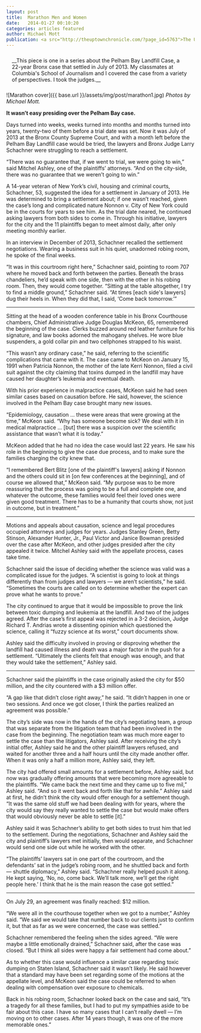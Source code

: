 ```yaml
---
layout: post
title:  Marathon Men and Women
date:   2014-01-27 00:10:20
categories: articles featured
author: Michael Mott
publication: <a src="http://theuptownchronicle.com/?page_id=5763">The Uptown Chronicle</a>
---
```


<div style="padding:10px 15px;">
__This piece is one in a series about the Pelham Bay Landfill Case, a 22-year Bronx case that settled in July of 2013. My classmates at Columbia's School of Journalism and I covered the case from a variety of perspectives. I took the judges.__
</div>

![Marathon cover]({{ base.url }}/assets/img/post/marathon1.jpg)
_Photos by Michael Mott._

__It wasn’t easy presiding over the Pelham Bay case.__

Days turned into weeks, weeks turned into months and months turned into years, twenty-two of them before a trial date was set. Now it was July of 2013 at the Bronx County Supreme Court, and with a month left before the Pelham Bay Landfill case would be tried, the lawyers and Bronx Judge Larry Schachner were struggling to reach a settlement.

“There was no guarantee that, if we went to trial, we were going to win,” said Mitchel Ashley, one of the plaintiffs’ attorneys. “And on the city-side, there was no guarantee that we weren’t going to win.”

A 14-year veteran of New York’s civil, housing and criminal courts, Schachner, 53, suggested the idea for a settlement in January of 2013. He was determined to bring a settlement about; if one wasn’t reached, given the case’s long and complicated nature Nonnon v. City of New York could be in the courts for years to see him. As the trial date neared, he continued asking lawyers from both sides to come in. Through his initiative, lawyers for the city and the 11 plaintiffs began to meet almost daily, after only meeting monthly earlier.

In an interview in December of 2013, Schachner recalled the settlement negotiations. Wearing a business suit in his quiet, unadorned robing room, he spoke of the final weeks.

“It was in this courtroom right here,” Schachner said, pointing to room 707 where he moved back and forth between the parties. Beneath the brass chandeliers, he’d speak with one side, then with the other in his robing room. Then, they would come together. “Sitting at the table altogether, I try to find a middle ground,” Schachner said. “At times [each side's lawyers] dug their heels in. When they did that, I said, ‘Come back tomorrow.’”

* * *

Sitting at the head of a wooden conference table in his Bronx Courthouse chambers, Chief Administrative Judge Douglas McKeon, 65, remembered the beginning of the case. Clerks buzzed around red leather furniture for his signature, and law books adorned the mahogany shelves. He wore blue suspenders, a gold collar pin and two cellphones strapped to his waist.

“This wasn’t any ordinary case,” he said, referring to the scientific complications that came with it. The case came to McKeon on January 15, 1991 when Patricia Nonnon, the mother of the late Kerri Nonnon, filed a civil suit against the city claiming that toxins dumped in the landfill may have caused her daughter’s leukemia and eventual death.

With his prior experience in malpractice cases, McKeon said he had seen similar cases based on causation before. He said, however, the science involved in the Pelham Bay case brought many new issues.

“Epidemiology, causation … these were areas that were growing at the time,” McKeon said. “Why has someone become sick? We deal with it in medical malpractice … [but] there was a suspicion over the scientific assistance that wasn’t what it is today.”

McKeon added that he had no idea the case would last 22 years. He saw his role in the beginning to give the case due process, and to make sure the families charging the city knew that.

“I remembered Bert Blitz [one of the plaintiff's lawyers] asking if Nonnon and the others could sit in [on few conferences at the beginning], and of course we allowed that,” McKeon said. “My purpose was to be more reassuring that the process was going to be a full and complete one, and whatever the outcome, these families would feel their loved ones were given good treatment. There has to be a humanity that courts show, not just in outcome, but in treatment.”

* * *

Motions and appeals about causation, science and legal procedures occupied attorneys and judges for years. Judges Stanley Green, Betty Stinson, Alexander Hunter, Jr., Paul Victor and Janice Bowman presided over the case after McKeon, and other judges presided after the city appealed it twice. Mitchel Ashley said with the appellate process, cases take time.

Schachner said the issue of deciding whether the science was valid was a complicated issue for the judges. “A scientist is going to look at things differently than from judges and lawyers — we aren’t scientists,” he said. “Sometimes the courts are called on to determine whether the expert can prove what he wants to prove.”

The city continued to argue that it would be impossible to prove the link between toxic dumping and leukemia at the landfill. And two of the judges agreed. After the case’s first appeal was rejected in a 3-2 decision, Judge Richard T. Andrias wrote a dissenting opinion which questioned the science, calling it “fuzzy science at its worst,” court documents show.

Ashley said the difficulty involved in proving or disproving whether the landfill had caused illness and death was a major factor in the push for a settlement. “Ultimately the clients felt that enough was enough, and that they would take the settlement,” Ashley said.

* * *

Schachner said the plaintiffs in the case originally asked the city for $50 million, and the city countered with a $3 million offer.

“A gap like that didn’t close right away,” he said. “It didn’t happen in one or two sessions. And once we got closer, I think the parties realized an agreement was possible.”

The city’s side was now in the hands of the city’s negotiating team, a group that was separate from the litigation team that had been involved in the case from the beginning. The negotiation team was much more eager to settle the case than the litigators, Ashley said. After receiving the city’s initial offer, Ashley said he and the other plaintiff lawyers refused, and waited for another three and a half hours until the city made another offer. When it was only a half a million more, Ashley said, they left.

The city had offered small amounts for a settlement before, Ashley said, but now was gradually offering amounts that were becoming more agreeable to the plaintiffs. “We came back the next time and they came up to five mil,” Ashley said. “And so it went back and forth like that for awhile.”
Ashley said at first, he didn’t think the city would offer enough for a settlement though. “It was the same old stuff we had been dealing with for years, where the city would say they really wanted to settle the case but would make offers that would obviously never be able to settle [it].”

Ashley said it was Schachner’s ability to get both sides to trust him that led to the settlement. During the negotiations, Schachner and Ashley said the city and plaintiff’s lawyers met initially, then would separate, and Schachner would send one side out while he worked with the other.

“The plaintiffs’ lawyers sat in one part of the courtroom, and the defendants’ sat in the judge’s robing room, and he shuttled back and forth — shuttle diplomacy,” Ashley said. “Schachner really helped push it along. He kept saying, ‘No, no, come back. We’ll talk more, we’ll get the right people here.’ I think that he is the main reason the case got settled.”

* * *

On July 29, an agreement was finally reached: $12 million.

“We were all in the courthouse together when we got to a number,” Ashley said. “We said we would take that number back to our clients just to confirm it, but that as far as we were concerned, the case was settled.”

Schachner remembered the feeling when the sides agreed. “We were maybe a little emotionally drained,” Schachner said, after the case was closed. “But I think all sides were happy a fair settlement had come about.”

As to whether this case would influence a similar case regarding toxic dumping on Staten Island, Schachner said it wasn’t likely. He said however that a standard may have been set regarding some of the motions at the appellate level, and McKeon said the case could be referred to when dealing with compensation over exposure to chemicals.

Back in his robing room, Schachner looked back on the case and said, “It’s a tragedy for all these families, but I had to put my sympathies aside to be fair about this case. I have so many cases that I can’t really dwell — I’m moving on to other cases. After 14 years though, it was one of the more memorable ones.”